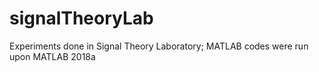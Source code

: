# signalTheoryLab
Experiments done in Signal Theory Laboratory;
MATLAB codes were run upon MATLAB 2018a
